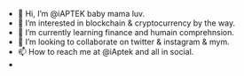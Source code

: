 - 👋 Hi, I’m @iAPTEK baby mama luv.
- 👀 I’m interested in blockchain & cryptocurrency by the way.
- 🌱 I’m currently learning finance and humain comprehnsion.
- 💞️ I’m looking to collaborate on twitter & instagram & mym.
- 📫 How to reach me at @iAptek and all in social.
- 

<!----
iAPTEK/iAPTEK is a ✨ special ✨ repository because its `README.md` (this file) appears on your GitHub profile.
You can click the Preview link to take a look at your changes.
---->
